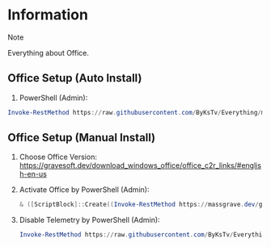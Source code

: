 # Information

> [!NOTE]
> Everything about Office.

## Office Setup (Auto Install)

1. PowerShell (Admin):

```powershell
Invoke-RestMethod https://raw.githubusercontent.com/ByKsTv/Everything/main/Windows/Office/Download.ps1 | Invoke-Expression

```

## Office Setup (Manual Install)

1. Choose Office Version: https://gravesoft.dev/download_windows_office/office_c2r_links/#english-en-us
1. Activate Office by PowerShell (Admin):

   ```powershell
   & ([ScriptBlock]::Create((Invoke-RestMethod https://massgrave.dev/get))) /Ohook

   ```

1. Disable Telemetry by PowerShell (Admin):

   ```powershell
   Invoke-RestMethod https://raw.githubusercontent.com/ByKsTv/Everything/main/Windows/Office/Disable_Telemetry.ps1 | Invoke-Expression

   ```
